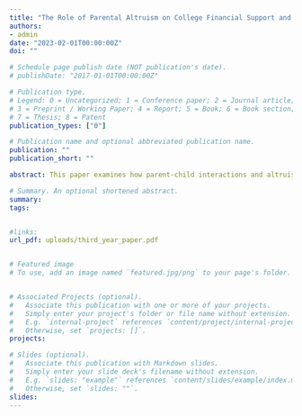 ```yaml
---
title: "The Role of Parental Altruism on College Financial Support and Outcomes in Higher Education: A Dynasty Model Approach"
authors:
- admin
date: "2023-02-01T00:00:00Z"
doi: ""

# Schedule page publish date (NOT publication's date).
# publishDate: "2017-01-01T00:00:00Z"

# Publication type.
# Legend: 0 = Uncategorized; 1 = Conference paper; 2 = Journal article;
# 3 = Preprint / Working Paper; 4 = Report; 5 = Book; 6 = Book section;
# 7 = Thesis; 8 = Patent
publication_types: ["0"]

# Publication name and optional abbreviated publication name.
publication: ""
publication_short: ""

abstract: This paper examines how parent-child interactions and altruism affect college financial support and outcomes. I analyze how parents adjust their consumption levels when their children's wealth changes and how children's consumption shocks affect parent consumption. I use a dynastic overlapped generations model to explore how future transfers from parents to children influence college graduation rates. I find that parent transfer reduces the cost of college but also lowers college returns. Altruism increases college graduation rates for low-ability children with wealthy parents but decreases rates for high-ability children with poor parents. Parental altruism explains most of the college graduation gap between low-ability children with wealthy and poor parents. Understanding parent-child interactions and altruism is crucial for comprehending college investment decisions and outcomes.

# Summary. An optional shortened abstract.
summary: 
tags:


#links:
url_pdf: uploads/third_year_paper.pdf


# Featured image
# To use, add an image named `featured.jpg/png` to your page's folder. 


# Associated Projects (optional).
#   Associate this publication with one or more of your projects.
#   Simply enter your project's folder or file name without extension.
#   E.g. `internal-project` references `content/project/internal-project/index.md`.
#   Otherwise, set `projects: []`.
projects:

# Slides (optional).
#   Associate this publication with Markdown slides.
#   Simply enter your slide deck's filename without extension.
#   E.g. `slides: "example"` references `content/slides/example/index.md`.
#   Otherwise, set `slides: ""`.
slides:
---
```



